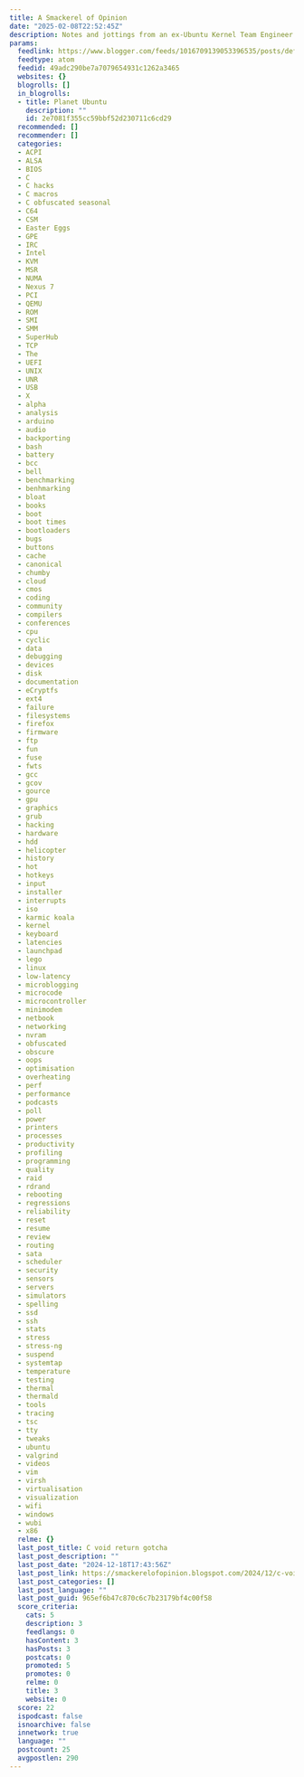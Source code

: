 ```yaml
---
title: A Smackerel of Opinion
date: "2025-02-08T22:52:45Z"
description: Notes and jottings from an ex-Ubuntu Kernel Team Engineer
params:
  feedlink: https://www.blogger.com/feeds/1016709139053396535/posts/default?redirect=false
  feedtype: atom
  feedid: 49adc290be7a7079654931c1262a3465
  websites: {}
  blogrolls: []
  in_blogrolls:
  - title: Planet Ubuntu
    description: ""
    id: 2e7081f355cc59bbf52d230711c6cd29
  recommended: []
  recommender: []
  categories:
  - ACPI
  - ALSA
  - BIOS
  - C
  - C hacks
  - C macros
  - C obfuscated seasonal
  - C64
  - CSM
  - Easter Eggs
  - GPE
  - IRC
  - Intel
  - KVM
  - MSR
  - NUMA
  - Nexus 7
  - PCI
  - QEMU
  - ROM
  - SMI
  - SMM
  - SuperHub
  - TCP
  - The
  - UEFI
  - UNIX
  - UNR
  - USB
  - X
  - alpha
  - analysis
  - arduino
  - audio
  - backporting
  - bash
  - battery
  - bcc
  - bell
  - benchmarking
  - benhmarking
  - bloat
  - books
  - boot
  - boot times
  - bootloaders
  - bugs
  - buttons
  - cache
  - canonical
  - chumby
  - cloud
  - cmos
  - coding
  - community
  - compilers
  - conferences
  - cpu
  - cyclic
  - data
  - debugging
  - devices
  - disk
  - documentation
  - eCryptfs
  - ext4
  - failure
  - filesystems
  - firefox
  - firmware
  - ftp
  - fun
  - fuse
  - fwts
  - gcc
  - gcov
  - gource
  - gpu
  - graphics
  - grub
  - hacking
  - hardware
  - hdd
  - helicopter
  - history
  - hot
  - hotkeys
  - input
  - installer
  - interrupts
  - iso
  - karmic koala
  - kernel
  - keyboard
  - latencies
  - launchpad
  - lego
  - linux
  - low-latency
  - microblogging
  - microcode
  - microcontroller
  - minimodem
  - netbook
  - networking
  - nvram
  - obfuscated
  - obscure
  - oops
  - optimisation
  - overheating
  - perf
  - performance
  - podcasts
  - poll
  - power
  - printers
  - processes
  - productivity
  - profiling
  - programming
  - quality
  - raid
  - rdrand
  - rebooting
  - regressions
  - reliability
  - reset
  - resume
  - review
  - routing
  - sata
  - scheduler
  - security
  - sensors
  - servers
  - simulators
  - spelling
  - ssd
  - ssh
  - stats
  - stress
  - stress-ng
  - suspend
  - systemtap
  - temperature
  - testing
  - thermal
  - thermald
  - tools
  - tracing
  - tsc
  - tty
  - tweaks
  - ubuntu
  - valgrind
  - videos
  - vim
  - virsh
  - virtualisation
  - visualization
  - wifi
  - windows
  - wubi
  - x86
  relme: {}
  last_post_title: C void return gotcha
  last_post_description: ""
  last_post_date: "2024-12-18T17:43:56Z"
  last_post_link: https://smackerelofopinion.blogspot.com/2024/12/c-void-return-gotcha.html
  last_post_categories: []
  last_post_language: ""
  last_post_guid: 965ef6b47c870c6c7b23179bf4c00f58
  score_criteria:
    cats: 5
    description: 3
    feedlangs: 0
    hasContent: 3
    hasPosts: 3
    postcats: 0
    promoted: 5
    promotes: 0
    relme: 0
    title: 3
    website: 0
  score: 22
  ispodcast: false
  isnoarchive: false
  innetwork: true
  language: ""
  postcount: 25
  avgpostlen: 290
---
```

